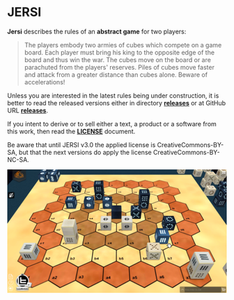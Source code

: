 # JERSI



**Jersi** describes the rules of an **abstract game** for two players:

> The players embody two armies of cubes which compete on a game board. Each player must bring his king to the opposite edge of the board and thus win the war. The cubes move on the board or are parachuted from the players' reserves. Piles of cubes move faster and attack from a greater distance than cubes alone. Beware of accelerations!

Unless you are interested in the latest rules being under construction, it is better to read the released versions either in directory [**releases**](./releases) or at GitHub URL [**releases**](https://github.com/LucasBorboleta/jersi/releases).

If you intent to derive or to sell either a text, a product or a software from this work, then read the [**LICENSE**](./docs/LICENSE.md) document. 

Be aware that until JERSI v3.0 the applied license is CreativeCommons-BY-SA, but that the next versions do apply the license CreativeCommons-BY-NC-SA. 

![](./pictures/fictive-game.png)